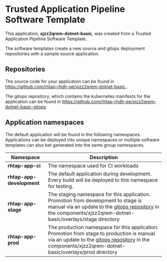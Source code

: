 # Trusted Application Pipeline Software Template

This application, **xjzz2qrem-dotnet-basic**, was created from a Trusted Application Pipeline Software Template.

The software templates create a new source and gitops deployment repositories with a sample source application. 

## Repositories

The source code for your application can be found in [https://github.com/rhtap-rhdh-qe/xjzz2qrem-dotnet-basic ](https://github.com/rhtap-rhdh-qe/xjzz2qrem-dotnet-basic ).
 
The gitops repository, which contains the kubernetes manifests for the application can be found in 
[https://github.com/rhtap-rhdh-qe/xjzz2qrem-dotnet-basic-gitops ](https://github.com/rhtap-rhdh-qe/xjzz2qrem-dotnet-basic-gitops ) 

## Application namespaces 

The default application will be found in the following namespaces. Applications can be deployed into unique namespaces or multiple software templates can also bet generated into the same group namespaces.  

|  Namespace   |  Description   |  
| -------- | -------- |
| **rhtap-app-ci** | The namespace used for CI workloads |
| **rhtap-app-development** | The default application during development. Every build will be deployed to this namespace for testing. |
| **rhtap-app-stage** | The staging namespace for this application. Promotion from development to stage is manual via an update to the [gitops repository](https://github.com/rhtap-rhdh-qe/xjzz2qrem-dotnet-basic-gitops ) in the components/xjzz2qrem-dotnet-basic/overlays/stage directory |
| **rhtap-app-prod** | The production namespace for this application. Promotion from stage to production is manual via an update to the [gitops repository](https://github.com/rhtap-rhdh-qe/xjzz2qrem-dotnet-basic-gitops ) in the components/xjzz2qrem-dotnet-basic/overlays/prod directory |